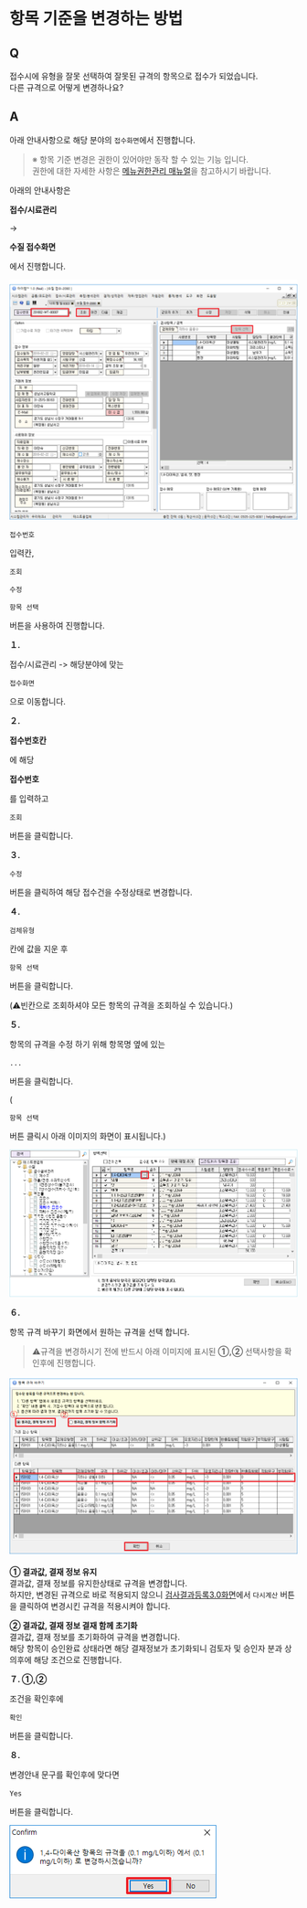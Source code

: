 # 항목 기준을 변경하는 방법

## Q

접수시에 유형을 잘못 선택하여 잘못된 규격의 항목으로 접수가 되었습니다.  
다른 규격으로 어떻게 변경하나요?

## A

아래 안내사항으로 해당 분야의 `접수화면`에서 진행합니다.

> ※ 항목 기준 변경은 권한이 있어야만 동작 할 수 있는 기능 입니다.  
> 권한에 대한 자세한 사항은 [메뉴권한관리 매뉴얼](../10/0201.md)을 참고하시기 바랍니다.

아래의 안내사항은 

**접수/시료관리**

 -&gt; 

**수질 접수화면**

에서 진행합니다. 

![](../.gitbook/assets/01%20%2816%29.png)

`접수번호`

 입력칸, 

`조회`

`수정`

`항목 선택`

 버튼을 사용하여 진행합니다.

**１.**

 접수/시료관리 -&gt; 해당분야에 맞는 

`접수화면`

으로 이동합니다.

**２.**

**접수번호칸**

에 해당 

**접수번호**

를 입력하고 

`조회`

 버튼을 클릭합니다.

**３.**

`수정`

 버튼을 클릭하여 해당 접수건을 수정상태로 변경합니다.

**４.**

`검체유형`

칸에 값을 지운 후 

`항목 선택`

 버튼을 클릭합니다.

\(⚠️빈칸으로 조회하셔야 모든 항목의 규격을 조회하실 수 있습니다.\)

**５.**

 항목의 규격을 수정 하기 위해 항목명 옆에 있는 

`...`

버튼을 클릭합니다.

\(

`항목 선택`

 버튼 클릭시 아래 이미지의 화면이 표시됩니다.\) 

![](../.gitbook/assets/02%20%2819%29.png)

**６.**

 항목 규격 바꾸기 화면에서 원하는 규격을 선택 합니다.

> ⚠️규격을 변경하시기 전에 반드시 아래 이미지에 표시된 **①,②** 선택사항을 확인후에 진행합니다.

![](../.gitbook/assets/03%20%286%29.png)

**① 결과값, 결재 정보 유지**  
결과값, 결재 정보를 유지한상태로 규격을 변경합니다.  
하지만, 변경된 규격으로 바로 적용되지 않으니 [검사결과등록3.0화면](../05/3053.md)에서 `다시계산` 버튼을 클릭하여 변경시킨 규격을 적용시켜야 합니다.

**② 결과값, 결재 정보 결재 함께 초기화**  
결과값, 결재 정보를 초기화하여 규격을 변경합니다.  
해당 항목이 승인완료 상태라면 해당 결재정보가 초기화되니 검토자 및 승인자 분과 상의후에 해당 조건으로 진행합니다.

**７. ①,②**

 조건을 확인후에 

`확인`

 버튼을 클릭합니다.

**８.**

 변경안내 문구를 확인후에 맞다면 

`Yes`

버튼을 클릭합니다.

![](../.gitbook/assets/04%20%289%29.png)

